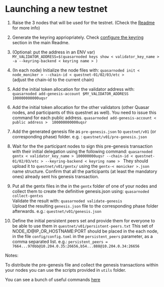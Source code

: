 # Launching a new testnet

1. Raise the 3 nodes that will be used for the testnet. (Check the [Readme](../README.md#raise-the-nodes) for more info)

2. Generate the keyring appriopriately. 
Check [configure the keyring](../README.md#configure-the-keyring) section in the main Readme.

3. (Optional: put the address in an ENV var) \
`MY_VALIDATOR_ADDRESS=$(quasarnoded keys show < validator_key_name > -a --keyring-backend < keyring name > )`

4. (In each node) Initialize the node files with:
`quasarnoded init < node_moniker > --chain-id < questnet-01/02/03/etc >` \
(adjust the chain-id to the current chain)

5. Add the initial token allocation for the validator address with:
`quasarnoded add-genesis-account $MY_VALIDATOR_ADDRESS 100000000000uqsr`

6. Add the initial token allocation for the other validators (other Quasar nodes, and participants of this questnet as well). You need to issue this command for each public address.
`quasarnoded add-genesis-account < public address >  100000000000uqsr`


7. Add the generated genesis file as `pre-genesis.json` to `questnet/v01` (or corresponding phase) folder. e.g. : `questnet/v01/pre-genesis.json`

8. Wait for the the participant nodes to sign this pre-genesis transaction with their initial delegation using the following command:
`quasarnoded gentx < validator_key_name > 100000000uqsr --chain-id < questnet-01/02/03/etc > --keyring-backend < keyring name > `
They should upload it to `questnet/v01/gentx/` using the `gentx-< monicker >.json` name structure.
Confirm that all the participants (at least the mandatory ones) already sent his genesis transaction.

9. Put all the gentx files in the in the `gentx` folder of one of your nodes and collect them to create the definitive genesis.json using:
`quasarnoded collect-gentxs` \
Validate the result with: `quasarnoded validate-genesis` \
Upload the resulting `genesis.json` file to the corresponding phase folder afterwards. e.g.: `questnet/v01/genesis.json`

10. Define the initial persistent peers set and provide them for everyone to be able to use them in `questnet/v01/persistent-peers.txt`
This set of NODE_ID@IP_OR_HOSTNAME:PORT should be placed in the each node, in the file `config/config.toml` in the `persistent_peers` parameter, as a comma separated list. e.g.:
`persistent_peers = 7664...970bb@10.204.0.35:26656,b54...888@10.204.0.34:26656`


Notes: 

To distribute the pre-genesis file and collect the genesis transactions within your nodes you can use the scripts provided in `utils` folder.

You can see a bunch of useful commands [here](./Useful_commands.md)